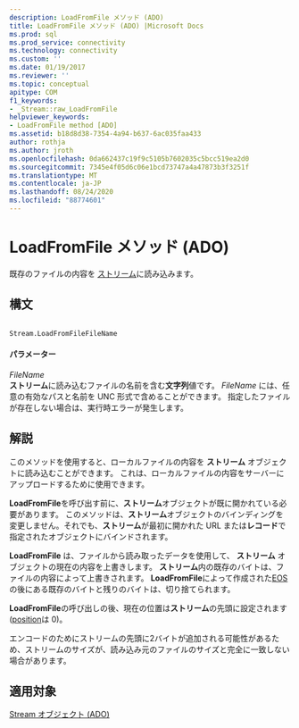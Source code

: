 ```yaml
---
description: LoadFromFile メソッド (ADO)
title: LoadFromFile メソッド (ADO) |Microsoft Docs
ms.prod: sql
ms.prod_service: connectivity
ms.technology: connectivity
ms.custom: ''
ms.date: 01/19/2017
ms.reviewer: ''
ms.topic: conceptual
apitype: COM
f1_keywords:
- _Stream::raw_LoadFromFile
helpviewer_keywords:
- LoadFromFile method [ADO]
ms.assetid: b18d8d38-7354-4a94-b637-6ac035faa433
author: rothja
ms.author: jroth
ms.openlocfilehash: 0da662437c19f9c5105b7602035c5bcc519ea2d0
ms.sourcegitcommit: 7345e4f05d6c06e1bcd73747a4a47873b3f3251f
ms.translationtype: MT
ms.contentlocale: ja-JP
ms.lasthandoff: 08/24/2020
ms.locfileid: "88774601"
---
```

# <a name="loadfromfile-method-ado"></a>LoadFromFile メソッド (ADO)
既存のファイルの内容を [ストリーム](./stream-object-ado.md)に読み込みます。  
  
## <a name="syntax"></a>構文  
  
```  
  
Stream.LoadFromFileFileName  
```  
  
#### <a name="parameters"></a>パラメーター  
 *FileName*  
 **ストリーム**に読み込むファイルの名前を含む**文字列**値です。 *FileName* には、任意の有効なパスと名前を UNC 形式で含めることができます。 指定したファイルが存在しない場合は、実行時エラーが発生します。  
  
## <a name="remarks"></a>解説  
 このメソッドを使用すると、ローカルファイルの内容を **ストリーム** オブジェクトに読み込むことができます。 これは、ローカルファイルの内容をサーバーにアップロードするために使用できます。  
  
 **LoadFromFile**を呼び出す前に、**ストリーム**オブジェクトが既に開かれている必要があります。 このメソッドは、**ストリーム**オブジェクトのバインディングを変更しません。それでも、**ストリーム**が最初に開かれた URL または**レコード**で指定されたオブジェクトにバインドされます。  
  
 **LoadFromFile** は、ファイルから読み取ったデータを使用して、 **ストリーム** オブジェクトの現在の内容を上書きします。 **ストリーム**内の既存のバイトは、ファイルの内容によって上書きされます。 **LoadFromFile**によって作成された[EOS](./eos-property.md)の後にある既存のバイトと残りのバイトは、切り捨てられます。  
  
 **LoadFromFile**の呼び出しの後、現在の位置は**ストリーム**の先頭に設定されます ([position](./position-property-ado.md)は 0)。  
  
 エンコードのためにストリームの先頭に2バイトが追加される可能性があるため、ストリームのサイズが、読み込み元のファイルのサイズと完全に一致しない場合があります。  
  
## <a name="applies-to"></a>適用対象  
 [Stream オブジェクト (ADO)](./stream-object-ado.md)